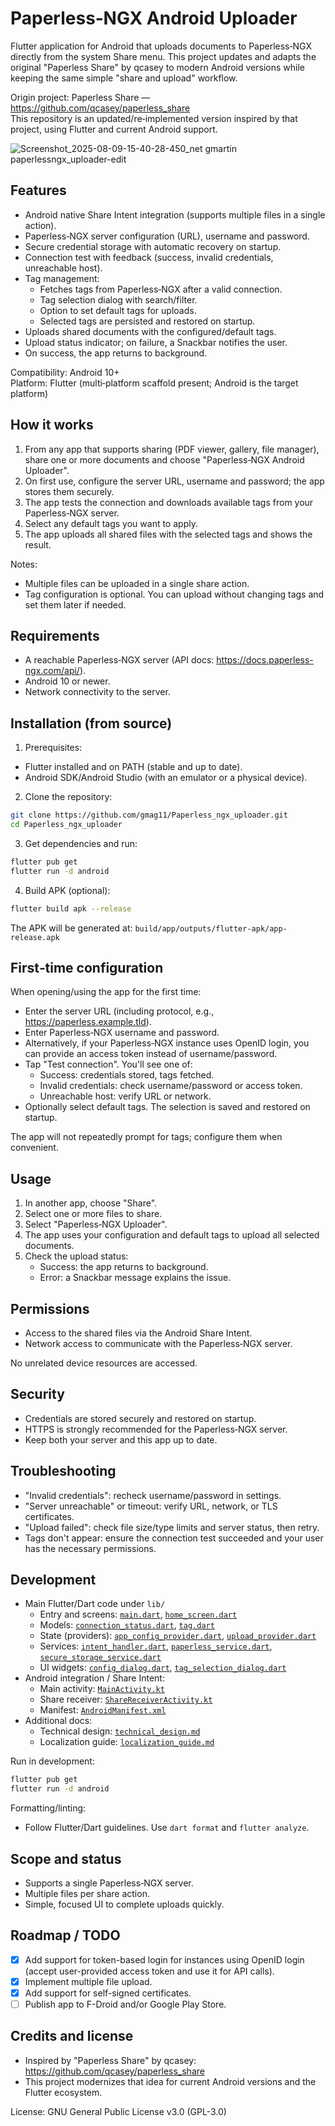 # Paperless‑NGX Android Uploader

Flutter application for Android that uploads documents to Paperless‑NGX directly from the system Share menu. This project updates and adapts the original "Paperless Share" by qcasey to modern Android versions while keeping the same simple "share and upload" workflow.

Origin project: Paperless Share — <https://github.com/qcasey/paperless_share>  
This repository is an updated/re‑implemented version inspired by that project, using Flutter and current Android support.

![Screenshot_2025-08-09-15-40-28-450_net gmartin paperlessngx_uploader-edit](https://github.com/user-attachments/assets/54182f13-1bd1-45b6-82c5-8033bc0a2f3b)

## Features

- Android native Share Intent integration (supports multiple files in a single action).
- Paperless‑NGX server configuration (URL), username and password.
- Secure credential storage with automatic recovery on startup.
- Connection test with feedback (success, invalid credentials, unreachable host).
- Tag management:
  - Fetches tags from Paperless‑NGX after a valid connection.
  - Tag selection dialog with search/filter.
  - Option to set default tags for uploads.
  - Selected tags are persisted and restored on startup.
- Uploads shared documents with the configured/default tags.
- Upload status indicator; on failure, a Snackbar notifies the user.
- On success, the app returns to background.

Compatibility: Android 10+  
Platform: Flutter (multi‑platform scaffold present; Android is the target platform)

## How it works

1. From any app that supports sharing (PDF viewer, gallery, file manager), share one or more documents and choose "Paperless‑NGX Android Uploader".
2. On first use, configure the server URL, username and password; the app stores them securely.
3. The app tests the connection and downloads available tags from your Paperless‑NGX server.
4. Select any default tags you want to apply.
5. The app uploads all shared files with the selected tags and shows the result.

Notes:

- Multiple files can be uploaded in a single share action.
- Tag configuration is optional. You can upload without changing tags and set them later if needed.

## Requirements

- A reachable Paperless‑NGX server (API docs: <https://docs.paperless-ngx.com/api/>).
- Android 10 or newer.
- Network connectivity to the server.

## Installation (from source)

1) Prerequisites:

- Flutter installed and on PATH (stable and up to date).
- Android SDK/Android Studio (with an emulator or a physical device).

2) Clone the repository:

```bash
git clone https://github.com/gmag11/Paperless_ngx_uploader.git
cd Paperless_ngx_uploader
```

3) Get dependencies and run:

```bash
flutter pub get
flutter run -d android
```

4) Build APK (optional):

```bash
flutter build apk --release
```

The APK will be generated at:
`build/app/outputs/flutter-apk/app-release.apk`

## First‑time configuration

When opening/using the app for the first time:

- Enter the server URL (including protocol, e.g., <https://paperless.example.tld>).
- Enter Paperless‑NGX username and password.
- Alternatively, if your Paperless‑NGX instance uses OpenID login, you can provide an access token instead of username/password.
- Tap "Test connection". You'll see one of:
  - Success: credentials stored, tags fetched.
  - Invalid credentials: check username/password or access token.
  - Unreachable host: verify URL or network.
- Optionally select default tags. The selection is saved and restored on startup.

The app will not repeatedly prompt for tags; configure them when convenient.

## Usage

1. In another app, choose "Share".
2. Select one or more files to share.
3. Select "Paperless‑NGX Uploader".
4. The app uses your configuration and default tags to upload all selected documents.
5. Check the upload status:
   - Success: the app returns to background.
   - Error: a Snackbar message explains the issue.

## Permissions

- Access to the shared files via the Android Share Intent.
- Network access to communicate with the Paperless‑NGX server.

No unrelated device resources are accessed.

## Security

- Credentials are stored securely and restored on startup.
- HTTPS is strongly recommended for the Paperless‑NGX server.
- Keep both your server and this app up to date.

## Troubleshooting

- "Invalid credentials": recheck username/password in settings.
- "Server unreachable" or timeout: verify URL, network, or TLS certificates.
- "Upload failed": check file size/type limits and server status, then retry.
- Tags don't appear: ensure the connection test succeeded and your user has the necessary permissions.

## Development

- Main Flutter/Dart code under `lib/`
  - Entry and screens: [`main.dart`](lib/main.dart), [`home_screen.dart`](lib/screens/home_screen.dart)
  - Models: [`connection_status.dart`](lib/models/connection_status.dart), [`tag.dart`](lib/models/tag.dart)
  - State (providers): [`app_config_provider.dart`](lib/providers/app_config_provider.dart), [`upload_provider.dart`](lib/providers/upload_provider.dart)
  - Services: [`intent_handler.dart`](lib/services/intent_handler.dart), [`paperless_service.dart`](lib/services/paperless_service.dart), [`secure_storage_service.dart`](lib/services/secure_storage_service.dart)
  - UI widgets: [`config_dialog.dart`](lib/widgets/config_dialog.dart), [`tag_selection_dialog.dart`](lib/widgets/tag_selection_dialog.dart)
- Android integration / Share Intent:
  - Main activity: [`MainActivity.kt`](android/app/src/main/kotlin/net/gmartin/paperlessngx_uploader/MainActivity.kt)
  - Share receiver: [`ShareReceiverActivity.kt`](android/app/src/main/kotlin/net/gmartin/paperlessngx_uploader/ShareReceiverActivity.kt)
  - Manifest: [`AndroidManifest.xml`](android/app/src/main/AndroidManifest.xml)
- Additional docs:
  - Technical design: [`technical_design.md`](docs/technical_design.md)
  - Localization guide: [`localization_guide.md`](docs/localization_guide.md)

Run in development:

```bash
flutter pub get
flutter run -d android
```

Formatting/linting:

- Follow Flutter/Dart guidelines. Use `dart format` and `flutter analyze`.

## Scope and status

- Supports a single Paperless‑NGX server.
- Multiple files per share action.
- Simple, focused UI to complete uploads quickly.

## Roadmap / TODO

- [X] Add support for token-based login for instances using OpenID login (accept user-provided access token and use it for API calls).
- [X] Implement multiple file upload.
- [X] Add support for self-signed certificates.
- [ ] Publish app to F-Droid and/or Google Play Store.

## Credits and license

- Inspired by "Paperless Share" by qcasey: <https://github.com/qcasey/paperless_share>
- This project modernizes that idea for current Android versions and the Flutter ecosystem.

License: GNU General Public License v3.0 (GPL-3.0)
